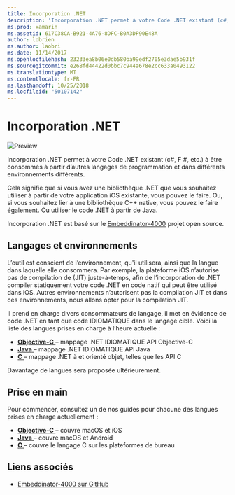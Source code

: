 ```yaml
---
title: Incorporation .NET
description: 'Incorporation .NET permet à votre Code .NET existant (c#, F #, etc.) à être consommés par le code écrit dans d’autres langages de programmation.'
ms.prod: xamarin
ms.assetid: 617C38CA-B921-4A76-8DFC-B0A3DF90E48A
author: lobrien
ms.author: laobri
ms.date: 11/14/2017
ms.openlocfilehash: 23233ea8b06e0db580ba99edf2705e3dae5b931f
ms.sourcegitcommit: e268fd44422d0bbc7c944a678e2cc633a0493122
ms.translationtype: MT
ms.contentlocale: fr-FR
ms.lasthandoff: 10/25/2018
ms.locfileid: "50107142"
---
```

# <a name="net-embedding"></a>Incorporation .NET

![Preview](~/media/shared/preview.png)

Incorporation .NET permet à votre Code .NET existant (c#, F #, etc.) à être consommés à partir d’autres langages de programmation et dans différents environnements différents.

Cela signifie que si vous avez une bibliothèque .NET que vous souhaitez utiliser à partir de votre application iOS existante, vous pouvez le faire.   Ou, si vous souhaitez lier à une bibliothèque C++ native, vous pouvez le faire également.   Ou utiliser le code .NET à partir de Java.

Incorporation .NET est basé sur le [Embeddinator-4000](https://github.com/mono/Embeddinator-4000) projet open source.

## <a name="environments-and-languages"></a>Langages et environnements

L’outil est conscient de l’environnement, qu'il utilisera, ainsi que la langue dans laquelle elle consommera.   Par exemple, la plateforme iOS n’autorise pas de compilation de (JIT) juste-à-temps, afin de l’incorporation de .NET compiler statiquement votre code .NET en code natif qui peut être utilisé dans iOS.  Autres environnements n’autorisent pas la compilation JIT et dans ces environnements, nous allons opter pour la compilation JIT.

Il prend en charge divers consommateurs de langage, il met en évidence de code .NET en tant que code IDIOMATIQUE dans le langage cible.   Voici la liste des langues prises en charge à l’heure actuelle :

- [**Objective-C** ](objective-c/index.md) – mappage .NET IDIOMATIQUE API Objective-C
- [**Java** ](android/index.md) – mappage .NET IDIOMATIQUE API Java
- [**C** ](get-started/c.md) – mappage .NET à et orienté objet, telles que les API C

Davantage de langues sera proposée ultérieurement.

## <a name="getting-started"></a>Prise en main

Pour commencer, consultez un de nos guides pour chacune des langues prises en charge actuellement :

- [**Objective-C** ](get-started/objective-c/index.md) – couvre macOS et iOS
- [**Java** ](get-started/java/index.md) – couvre macOS et Android
- [**C** ](get-started/c.md) – couvre le langage C sur les plateformes de bureau

## <a name="related-links"></a>Liens associés

- [Embeddinator-4000 sur GitHub](https://github.com/mono/Embeddinator-4000)
